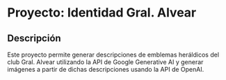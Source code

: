 # Proyecto: Identidad Gral. Alvear

## Descripción
Este proyecto permite generar descripciones de emblemas heráldicos del club Gral. Alvear utilizando la API de Google Generative AI y generar imágenes a partir de dichas descripciones usando la API de OpenAI.

